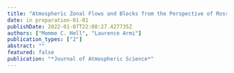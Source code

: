 ```yaml
---
title: "Atmospheric Zonal Flows and Blocks from the Perspective of Rossby-beta Hydraulics"
date: in preparation-01-01
publishDate: 2022-01-07T22:08:27.427735Z
authors: ["Momme C. Hell", "Laurence Armi"]
publication_types: ["2"]
abstract: ""
featured: false
publication: "*Journal of Atmospheric Science*"
---
```


